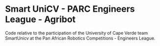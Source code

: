 # Smart UniCV - PARC Engineers League - Agribot

Code relative to the participation of the University of Cape Verde team SmartUnicv at the Pan African Robotics Competitions - Engineers League.
